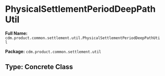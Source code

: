 # PhysicalSettlementPeriodDeepPathUtil

**Full Name:** `cdm.product.common.settlement.util.PhysicalSettlementPeriodDeepPathUtil`

**Package:** `cdm.product.common.settlement.util`

## Type: Concrete Class

